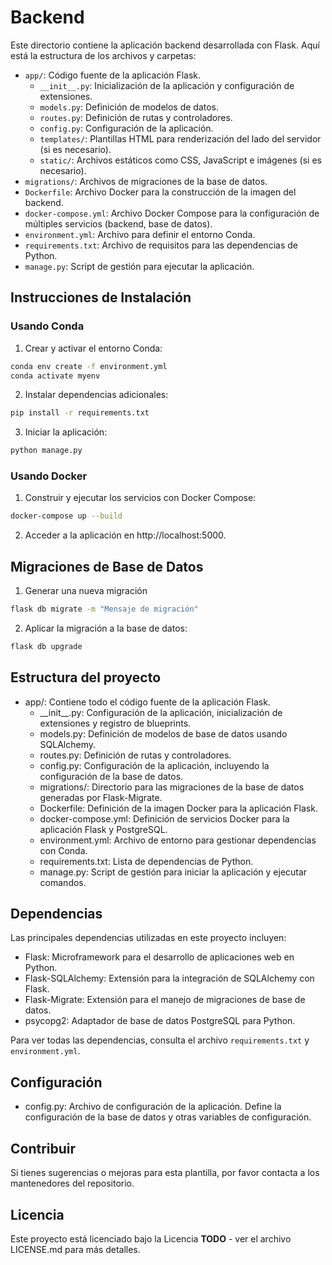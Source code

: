 # Backend

Este directorio contiene la aplicación backend desarrollada con Flask. Aquí está la estructura de los archivos y carpetas:

- `app/`: Código fuente de la aplicación Flask.
  - `__init__.py`: Inicialización de la aplicación y configuración de extensiones.
  - `models.py`: Definición de modelos de datos.
  - `routes.py`: Definición de rutas y controladores.
  - `config.py`: Configuración de la aplicación.
  - `templates/`: Plantillas HTML para renderización del lado del servidor (si es necesario).
  - `static/`: Archivos estáticos como CSS, JavaScript e imágenes (si es necesario).
- `migrations/`: Archivos de migraciones de la base de datos.
- `Dockerfile`: Archivo Docker para la construcción de la imagen del backend.
- `docker-compose.yml`: Archivo Docker Compose para la configuración de múltiples servicios (backend, base de datos).
- `environment.yml`: Archivo para definir el entorno Conda.
- `requirements.txt`: Archivo de requisitos para las dependencias de Python.
- `manage.py`: Script de gestión para ejecutar la aplicación.

## Instrucciones de Instalación

### Usando Conda

1. Crear y activar el entorno Conda:
```bash
conda env create -f environment.yml
conda activate myenv
```

2. Instalar dependencias adicionales:
```bash
pip install -r requirements.txt
```

3. Iniciar la aplicación:
```bash
python manage.py
```

### Usando Docker

1. Construir y ejecutar los servicios con Docker Compose:

```bash
docker-compose up --build
```

2. Acceder a la aplicación en http://localhost:5000.

## Migraciones de Base de Datos

1. Generar una nueva migración
```bash
flask db migrate -m "Mensaje de migración"
```

2. Aplicar la migración a la base de datos:
```bash
flask db upgrade
```

## Estructura del proyecto

* app/: Contiene todo el código fuente de la aplicación Flask.
  * \_\_init\_\_.py: Configuración de la aplicación, inicialización de extensiones y registro de blueprints.
  * models.py: Definición de modelos de base de datos usando SQLAlchemy.
  * routes.py: Definición de rutas y controladores.
  * config.py: Configuración de la aplicación, incluyendo la configuración de la base de datos.
  * migrations/: Directorio para las migraciones de la base de datos generadas por Flask-Migrate.
  * Dockerfile: Definición de la imagen Docker para la aplicación Flask.
  * docker-compose.yml: Definición de servicios Docker para la aplicación Flask y PostgreSQL.
  * environment.yml: Archivo de entorno para gestionar dependencias con Conda.
  * requirements.txt: Lista de dependencias de Python.
  * manage.py: Script de gestión para iniciar la aplicación y ejecutar comandos.

## Dependencias

Las principales dependencias utilizadas en este proyecto incluyen:

* Flask: Microframework para el desarrollo de aplicaciones web en Python.
* Flask-SQLAlchemy: Extensión para la integración de SQLAlchemy con Flask.
* Flask-Migrate: Extensión para el manejo de migraciones de base de datos.
* psycopg2: Adaptador de base de datos PostgreSQL para Python.

Para ver todas las dependencias, consulta el archivo `requirements.txt` y `environment.yml`.

## Configuración

* config.py: Archivo de configuración de la aplicación. Define la configuración de la base de datos y otras variables de configuración.

## Contribuir

Si tienes sugerencias o mejoras para esta plantilla, por favor contacta a los mantenedores del repositorio.

## Licencia

Este proyecto está licenciado bajo la Licencia **TODO** - ver el archivo LICENSE.md para más detalles.